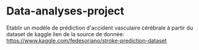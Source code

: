 # Data-analyses-project

Etablir un modèle de prédiction d'accident vasculaire cérébrale à partir du dataset de kaggle
lien de la source de donnée: https://www.kaggle.com/fedesoriano/stroke-prediction-dataset

